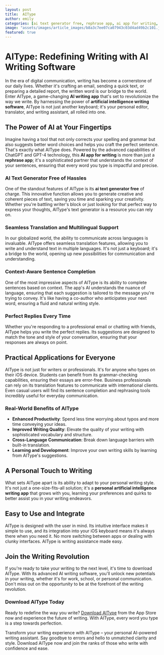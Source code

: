 ```yaml
---
layout: post
title:  AIType
author: emily
categories: [ai text generator free, rephrase app, ai app for writing, ai writing app, ai writing software, artificial intelligence writing software, artificial intelligence writing app]
image: "assets/images/article_images/b8a3c7ee07ca07943c03d4ad49b2c101.jpg"
featured: true
---
```


# AIType: Redefining Writing with AI Writing Software

In the era of digital communication, writing has become a cornerstone of our daily lives. Whether it's crafting an email, sending a quick text, or preparing a detailed report, the written word is our bridge to the world. Enter AIType, a game-changing **AI writing app** that's set to revolutionize the way we write. By harnessing the power of **artificial intelligence writing software**, AIType is not just another keyboard; it's your personal editor, translator, and writing assistant, all rolled into one.

## The Power of AI at Your Fingertips

Imagine having a tool that not only corrects your spelling and grammar but also suggests better word choices and helps you craft the perfect sentence. That's exactly what AIType does. Powered by the advanced capabilities of ChatGPT and GPT-4 technology, this **AI app for writing** is more than just a **rephrase app**; it's a sophisticated partner that understands the context of your sentences, ensuring that every word you type is impactful and precise.

### AI Text Generator Free of Hassles

One of the standout features of AIType is its **ai text generator free** of charge. This innovative function allows you to generate creative and coherent pieces of text, saving you time and sparking your creativity. Whether you're battling writer's block or just looking for that perfect way to express your thoughts, AIType's text generator is a resource you can rely on.

### Seamless Translation and Multilingual Support

In our globalized world, the ability to communicate across languages is invaluable. AIType offers seamless translation features, allowing you to write and understand text in multiple languages. It's not just a keyboard; it's a bridge to the world, opening up new possibilities for communication and understanding.

### Context-Aware Sentence Completion

One of the most impressive aspects of AIType is its ability to complete sentences based on context. The app's AI understands the nuance of language, ensuring that each suggestion is tailored to the message you're trying to convey. It's like having a co-author who anticipates your next word, ensuring a fluid and natural writing style.

### Perfect Replies Every Time

Whether you're responding to a professional email or chatting with friends, AIType helps you write the perfect replies. Its suggestions are designed to match the tone and style of your conversation, ensuring that your responses are always on point.

## Practical Applications for Everyone

AIType is not just for writers or professionals. It's for anyone who types on their iOS device. Students can benefit from its grammar-checking capabilities, ensuring their essays are error-free. Business professionals can rely on its translation features to communicate with international clients. Even casual users will find its sentence completion and rephrasing tools incredibly useful for everyday communication.

### Real-World Benefits of AIType

- **Enhanced Productivity**: Spend less time worrying about typos and more time conveying your ideas.
- **Improved Writing Quality**: Elevate the quality of your writing with sophisticated vocabulary and structure.
- **Cross-Language Communication**: Break down language barriers with built-in translation.
- **Learning and Development**: Improve your own writing skills by learning from AIType's suggestions.

## A Personal Touch to Writing

What sets AIType apart is its ability to adapt to your personal writing style. It's not just a one-size-fits-all solution; it's a **personal artificial intelligence writing app** that grows with you, learning your preferences and quirks to better assist you in your writing endeavors.

## Easy to Use and Integrate

AIType is designed with the user in mind. Its intuitive interface makes it simple to use, and its integration into your iOS keyboard means it's always there when you need it. No more switching between apps or dealing with clunky interfaces. AIType is writing assistance made easy.

## Join the Writing Revolution

If you're ready to take your writing to the next level, it's time to download AIType. With its advanced AI writing software, you'll unlock new potentials in your writing, whether it's for work, school, or personal communication. Don't miss out on the opportunity to be at the forefront of the writing revolution.

### Download AIType Today

Ready to redefine the way you write? [Download AIType](https://apps.apple.com/us/app/aitype-grammar-check-keyboard/id6469163944) from the App Store now and experience the future of writing. With AIType, every word you type is a step towards perfection.

Transform your writing experience with AIType – your personal AI-powered writing assistant. Say goodbye to errors and hello to unmatched clarity and style. Download AIType now and join the ranks of those who write with confidence and ease.